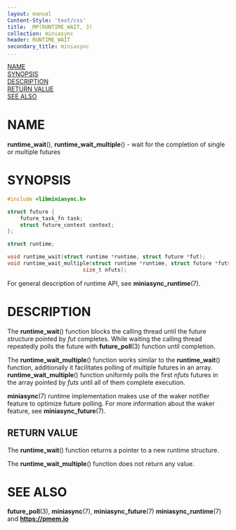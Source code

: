 ```yaml
---
layout: manual
Content-Style: 'text/css'
title: _MP(RUNTIME_WAIT, 3)
collection: miniasync
header: RUNTIME_WAIT
secondary_title: miniasync
...
```


[comment]: <> (SPDX-License-Identifier: BSD-3-Clause)
[comment]: <> (Copyright 2022, Intel Corporation)

[comment]: <> (runtime_wait.3 -- man page for miniasync runtime API)

[NAME](#name)<br />
[SYNOPSIS](#synopsis)<br />
[DESCRIPTION](#description)<br />
[RETURN VALUE](#return-value)<br />
[SEE ALSO](#see-also)<br />

# NAME #

**runtime_wait**(), **runtime_wait_multiple**() - wait for the completion of single
or multiple futures

# SYNOPSIS #

```c
#include <libminiasync.h>

struct future {
	future_task_fn task;
	struct future_context context;
};

struct runtime;

void runtime_wait(struct runtime *runtime, struct future *fut);
void runtime_wait_multiple(struct runtime *runtime, struct future *futs[],
						size_t nfuts);
```

For general description of runtime API, see **miniasync_runtime**(7).

# DESCRIPTION #

The **runtime_wait**() function blocks the calling thread until the future structure
pointed by *fut* completes. While waiting the calling thread repeatedly polls the
future with **future_poll**(3) function until completion.

The **runtime_wait_multiple**() function works similar to the **runtime_wait**() function,
additionally it facilitates polling of multiple futures in an array.  **runtime_wait_multiple**()
function uniformly polls the first *nfuts* futures in the array pointed by *futs* until all
of them complete execution.

**miniasync**(7) runtime implementation makes use of the waker notifier feature to optimize
future polling. For more information about the waker feature, see **miniasync_future**(7).

## RETURN VALUE ##

The **runtime_wait**() function returns a pointer to a new runtime structure.

The **runtime_wait_multiple**() function does not return any value.

# SEE ALSO #

**future_poll**(3), **miniasync**(7),
**miniasync_future**(7) **miniasync_runtime**(7)
and **<https://pmem.io>**

